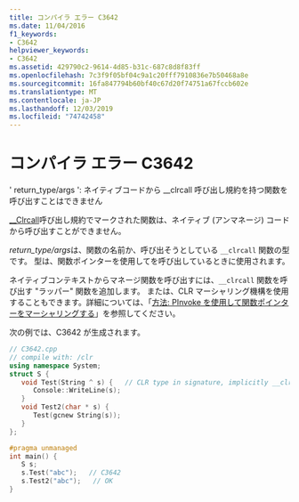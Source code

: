 ```yaml
---
title: コンパイラ エラー C3642
ms.date: 11/04/2016
f1_keywords:
- C3642
helpviewer_keywords:
- C3642
ms.assetid: 429790c2-9614-4d85-b31c-687c8d8f83ff
ms.openlocfilehash: 7c3f9f05bf04c9a1c20fff7910836e7b50468a8e
ms.sourcegitcommit: 16fa847794b60bf40c67d20f74751a67fccb602e
ms.translationtype: MT
ms.contentlocale: ja-JP
ms.lasthandoff: 12/03/2019
ms.locfileid: "74742458"
---
```

# <a name="compiler-error-c3642"></a>コンパイラ エラー C3642

' return_type/args ': ネイティブコードから __clrcall 呼び出し規約を持つ関数を呼び出すことはできません

[__Clrcall](../../cpp/clrcall.md)呼び出し規約でマークされた関数は、ネイティブ (アンマネージ) コードから呼び出すことができません。

*return_type/args*は、関数の名前か、呼び出そうとしている `__clrcall` 関数の型です。  型は、関数ポインターを使用してを呼び出しているときに使用されます。

ネイティブコンテキストからマネージ関数を呼び出すには、`__clrcall` 関数を呼び出す "ラッパー" 関数を追加します。 または、CLR マーシャリング機構を使用することもできます。詳細については、「[方法: PInvoke を使用して関数ポインターをマーシャリングする](../../dotnet/how-to-marshal-function-pointers-using-pinvoke.md)」を参照してください。

次の例では、C3642 が生成されます。

```cpp
// C3642.cpp
// compile with: /clr
using namespace System;
struct S {
   void Test(String ^ s) {   // CLR type in signature, implicitly __clrcall
      Console::WriteLine(s);
   }
   void Test2(char * s) {
      Test(gcnew String(s));
   }
};

#pragma unmanaged
int main() {
   S s;
   s.Test("abc");   // C3642
   s.Test2("abc");   // OK
}
```
